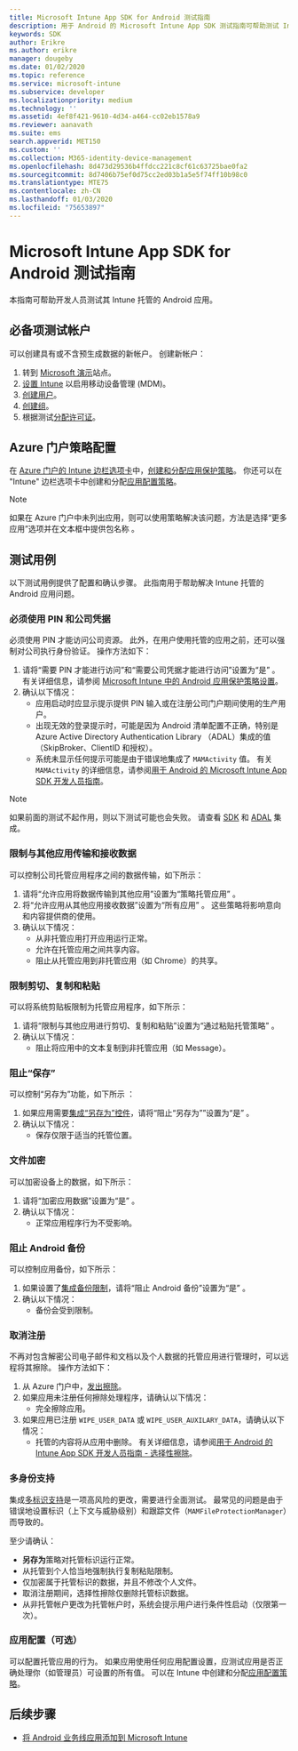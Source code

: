```yaml
---
title: Microsoft Intune App SDK for Android 测试指南
description: 用于 Android 的 Microsoft Intune App SDK 测试指南可帮助测试 Intune 托管的 Android 应用。
keywords: SDK
author: Erikre
ms.author: erikre
manager: dougeby
ms.date: 01/02/2020
ms.topic: reference
ms.service: microsoft-intune
ms.subservice: developer
ms.localizationpriority: medium
ms.technology: ''
ms.assetid: 4ef8f421-9610-4d34-a464-cc02eb1578a9
ms.reviewer: aanavath
ms.suite: ems
search.appverid: MET150
ms.custom: ''
ms.collection: M365-identity-device-management
ms.openlocfilehash: 8d473d29536b4ffdcc221c8cf61c63725bae0fa2
ms.sourcegitcommit: 8d7406b75ef0d75cc2ed03b1a5e5f74ff10b98c0
ms.translationtype: MTE75
ms.contentlocale: zh-CN
ms.lasthandoff: 01/03/2020
ms.locfileid: "75653897"
---
```

# <a name="microsoft-intune-app-sdk-for-android-testing-guide"></a>Microsoft Intune App SDK for Android 测试指南

本指南可帮助开发人员测试其 Intune 托管的 Android 应用。  

## <a name="prerequisite-test-accounts"></a>必备项测试帐户
可以创建具有或不含预生成数据的新帐户。 创建新帐户：
1. 转到 [Microsoft 演示](https://demos.microsoft.com/environments/create/tenant)站点。 
2. [设置 Intune](../fundamentals/setup-steps.md) 以启用移动设备管理 (MDM)。
3. [创建用户](../fundamentals/users-add.md)。
4. [创建组](../fundamentals/groups-add.md)。
5. 根据测试[分配许可证](../fundamentals/licenses-assign.md)。


## <a name="azure-portal-policy-configuration"></a>Azure 门户策略配置
在 [Azure 门户的 Intune 边栏选项卡](https://portal.azure.com/?feature.customportal=false#blade/Microsoft_Intune_Apps/MainMenu/14/selectedMenuItem/Overview)中，[创建和分配应用保护策略](../apps/app-protection-policies.md)。 你还可以在 "Intune" 边栏选项卡中创建和分配[应用配置策略](../apps/app-configuration-policies-overview.md)。

> [!NOTE]
> 如果在 Azure 门户中未列出应用，则可以使用策略解决该问题，方法是选择“更多应用”选项并在文本框中提供包名称  。

## <a name="test-cases"></a>测试用例

以下测试用例提供了配置和确认步骤。 此指南用于帮助解决 Intune 托管的 Android 应用问题。

### <a name="required-pin-and-corporate-credentials"></a>必须使用 PIN 和公司凭据

必须使用 PIN 才能访问公司资源。 此外，在用户使用托管的应用之前，还可以强制对公司执行身份验证。 操作方法如下：

1. 请将“需要 PIN 才能进行访问”和“需要公司凭据才能进行访问”设置为“是”    。 有关详细信息，请参阅 [Microsoft Intune 中的 Android 应用保护策略设置](../apps/app-protection-policy-settings-android.md#access-requirements)。
2. 确认以下情况：
    - 应用启动时应显示提示提供 PIN 输入或在注册公司门户期间使用的生产用户。
    - 出现无效的登录提示时，可能是因为 Android 清单配置不正确，特别是 Azure Active Directory Authentication Library （ADAL）集成的值（SkipBroker、ClientID 和授权）。
    - 系统未显示任何提示可能是由于错误地集成了 `MAMActivity` 值。 有关 `MAMActivity` 的详细信息，请参阅[用于 Android 的 Microsoft Intune App SDK 开发人员指南](app-sdk-android.md)。

> [!NOTE] 
> 如果前面的测试不起作用，则以下测试可能也会失败。 请查看 [SDK](app-sdk-android.md##sdk-integration) 和 [ADAL](app-sdk-android.md#configure-azure-active-directory-authentication-library-adal) 集成。

### <a name="restrict-transferring-and-receiving-data-with-other-apps"></a>限制与其他应用传输和接收数据
可以控制公司托管应用程序之间的数据传输，如下所示：

1. 请将“允许应用将数据传输到其他应用”设置为“策略托管应用”   。
2. 将“允许应用从其他应用接收数据”设置为“所有应用”   。 这些策略将影响意向和内容提供商的使用。
3. 确认以下情况：
    - 从非托管应用打开应用运行正常。
    - 允许在托管应用之间共享内容。
    - 阻止从托管应用到非托管应用（如 Chrome）的共享。

### <a name="restrict-cut-copy-and-paste"></a>限制剪切、复制和粘贴
可以将系统剪贴板限制为托管应用程序，如下所示：

1. 请将“限制与其他应用进行剪切、复制和粘贴”设置为“通过粘贴托管策略”   。
2. 确认以下情况：
    - 阻止将应用中的文本复制到非托管应用（如 Message）。

### <a name="prevent-save"></a>阻止“保存”
可以控制“另存为”功能，如下所示  ：

1. 如果应用需要[集成“另存为”控件](app-sdk-android.md#example-determine-if-saving-to-device-or-cloud-storage-is-permitted)，请将“阻止“另存为””设置为“是”   。
2. 确认以下情况：
    - 保存仅限于适当的托管位置。

### <a name="file-encryption"></a>文件加密
可以加密设备上的数据，如下所示：

1. 请将“加密应用数据”设置为“是”   。
2. 确认以下情况：
    - 正常应用程序行为不受影响。

### <a name="prevent-android-backups"></a>阻止 Android 备份
可以控制应用备份，如下所示：

1. 如果设置了[集成备份限制](app-sdk-android.md#protecting-backup-data)，请将“阻止 Android 备份”设置为“是”   。
2. 确认以下情况：
    - 备份会受到限制。

### <a name="unenrollment"></a>取消注册
不再对包含解密公司电子邮件和文档以及个人数据的托管应用进行管理时，可以远程将其擦除。 操作方法如下：

1. 从 Azure 门户中，[发出擦除](../apps/apps-selective-wipe.md)。
2. 如果应用未注册任何擦除处理程序，请确认以下情况：
    - 完全擦除应用。
3. 如果应用已注册 `WIPE_USER_DATA` 或 `WIPE_USER_AUXILARY_DATA`，请确认以下情况：
    - 托管的内容将从应用中删除。 有关详细信息，请参阅[用于 Android 的 Intune App SDK 开发人员指南 - 选择性擦除](app-sdk-android.md#selective-wipe)。

### <a name="multi-identity-support"></a>多身份支持
集成[多标识支持](app-sdk-android.md#multi-identity-optional)是一项高风险的更改，需要进行全面测试。 最常见的问题是由于错误地设置标识（上下文与威胁级别）和跟踪文件（`MAMFileProtectionManager`）而导致的。

至少请确认：

- **另存为**策略对托管标识运行正常。
- 从托管到个人恰当地强制执行复制粘贴限制。
- 仅加密属于托管标识的数据，并且不修改个人文件。
- 取消注册期间，选择性擦除仅删除托管标识数据。
- 从非托管帐户更改为托管帐户时，系统会提示用户进行条件性启动（仅限第一次）。

### <a name="app-configuration-optional"></a>应用配置（可选）
可以配置托管应用的行为。 如果应用使用任何应用配置设置，应测试应用是否正确处理你（如管理员）可设置的所有值。 可以在 Intune 中创建和分配[应用配置策略](../apps/app-configuration-policies-overview.md)。

## <a name="next-steps"></a>后续步骤

- [将 Android 业务线应用添加到 Microsoft Intune](../apps/lob-apps-android.md)
